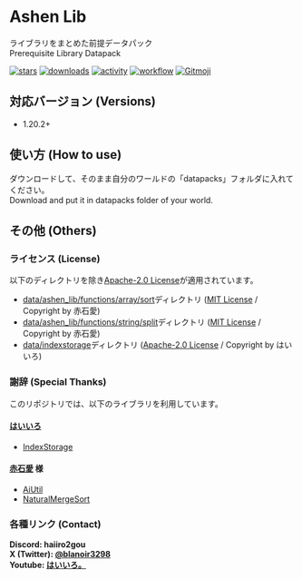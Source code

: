 # Ashen Lib

ライブラリをまとめた前提データパック  
Prerequisite Library Datapack

[![stars](https://img.shields.io/github/stars/haiiro2gou/Ashen-Lib?logo=github)](https://github.com/haiiro2gou/Ashen-Lib/stargazers)
[![downloads](https://img.shields.io/github/downloads/haiiro2gou/Ashen-Lib/total?logo=github)](https://github.com/haiiro2gou/Ashen-Lib/releases/latest)
[![activity](https://img.shields.io/github/commit-activity/m/haiiro2gou/Ashen-Lib?label=commit&logo=github)](https://github.com/haiiro2gou/Ashen-Lib/commits/master)
[![workflow](https://img.shields.io/github/actions/workflow/status/haiiro2gou/Ashen-Lib/datapack-linter.yml?branch=master&label=linter)](https://github.com/haiiro2gou/Ashen-Lib/actions?query=workflow%3Alint-datapack)
[![Gitmoji](https://img.shields.io/badge/gitmoji-%20😜%20😍-FFDD67.svg)](https://gitmoji.carloscuesta.me/)

## 対応バージョン (Versions)

- 1.20.2+

## 使い方 (How to use)

ダウンロードして、そのまま自分のワールドの「datapacks」フォルダに入れてください。  
Download and put it in datapacks folder of your world.

## その他 (Others)

### ライセンス (License)

以下のディレクトリを除き[Apache-2.0 License](LICENSE)が適用されています。

- [data/ashen_lib/functions/array/sort](data/ashen_lib/functions/array/sort/)ディレクトリ ([MIT License](data/ashen_lib/functions/array/sort/LICENSE) / Copyright by 赤石愛)
- [data/ashen_lib/functions/string/split](data/ashen_lib/functions/string/split/)ディレクトリ ([MIT License](data/ashen_lib/functions/string/split/LICENSE) / Copyright by 赤石愛)
- [data/indexstorage](data/indexstorage/functions/)ディレクトリ ([Apache-2.0 License](data/indexstorage/LICENSE) / Copyright by はいいろ)

### 謝辞 (Special Thanks)

このリポジトリでは、以下のライブラリを利用しています。

#### [はいいろ](https://x.com/blanoir3298)

- [IndexStorage](https://github.com/haiiro2gou/IndexStorage)

#### [赤石愛](https://x.com/AiAkaishi) 様

- [AiUtil](https://github.com/Ai-Akaishi/AiUtil)
- [NaturalMergeSort](https://github.com/Ai-Akaishi/NaturalMergeSort)

### 各種リンク (Contact)

**Discord: haiiro2gou**  
**X (Twitter): [@blanoir3298](https://x.com/blanoir3298)**  
**Youtube: [はいいろ。](https://www.youtube.com/channel/UC4HoswwsCjgVmZlmhZ0Dpbg)**
